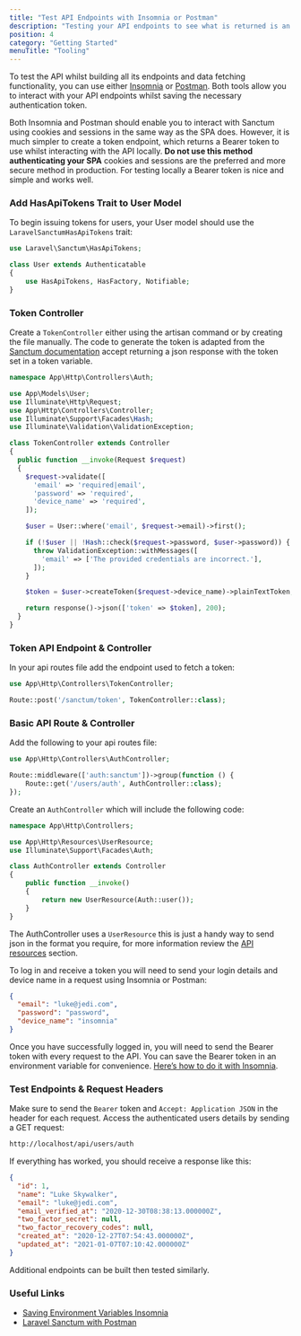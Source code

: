 ```yaml
---
title: "Test API Endpoints with Insomnia or Postman"
description: "Testing your API endpoints to see what is returned is an essential part of building a Laravel API, here's how to use Insomnia or Postman."
position: 4
category: "Getting Started"
menuTitle: "Tooling"
---
```


To test the API whilst building all its endpoints and data fetching functionality, you can use either [Insomnia](https://insomnia.rest/) or [Postman](https://www.postman.com/). Both tools allow you to interact with your API endpoints whilst saving the necessary authentication token.

Both Insomnia and Postman should enable you to interact with Sanctum using cookies and sessions in the same way as the SPA does. However, it is much simpler to create a token endpoint, which returns a Bearer token to use whilst interacting with the API locally. **Do not use this method authenticating your SPA** cookies and sessions are the preferred and more secure method in production. For testing locally a Bearer token is nice and simple and works well.

### Add HasApiTokens Trait to User Model

To begin issuing tokens for users, your User model should use the `LaravelSanctumHasApiTokens` trait:

```php
use Laravel\Sanctum\HasApiTokens;

class User extends Authenticatable
{
    use HasApiTokens, HasFactory, Notifiable;
}
```

### Token Controller

Create a `TokenController` either using the artisan command or by creating the file manually. The code to generate the token is adapted from the [Sanctum documentation](https://laravel.com/docs/9.x/sanctum#issuing-mobile-api-tokens) accept returning a json response with the token set in a token variable.

```php
namespace App\Http\Controllers\Auth;

use App\Models\User;
use Illuminate\Http\Request;
use App\Http\Controllers\Controller;
use Illuminate\Support\Facades\Hash;
use Illuminate\Validation\ValidationException;

class TokenController extends Controller
{
  public function __invoke(Request $request)
  {
    $request->validate([
      'email' => 'required|email',
      'password' => 'required',
      'device_name' => 'required',
    ]);

    $user = User::where('email', $request->email)->first();

    if (!$user || !Hash::check($request->password, $user->password)) {
      throw ValidationException::withMessages([
        'email' => ['The provided credentials are incorrect.'],
      ]);
    }

    $token = $user->createToken($request->device_name)->plainTextToken;

    return response()->json(['token' => $token], 200);
  }
}
```

### Token API Endpoint & Controller

In your api routes file add the endpoint used to fetch a token:

```php
use App\Http\Controllers\TokenController;

Route::post('/sanctum/token', TokenController::class);
```

### Basic API Route & Controller
Add the following to your api routes file:
```php
use App\Http\Controllers\AuthController;

Route::middleware(['auth:sanctum'])->group(function () {
    Route::get('/users/auth', AuthController::class);
});
```

Create an `AuthController` which will include the following code:
```php
namespace App\Http\Controllers;

use App\Http\Resources\UserResource;
use Illuminate\Support\Facades\Auth;

class AuthController extends Controller
{
    public function __invoke()
    {
        return new UserResource(Auth::user());
    }
}
```
The AuthController uses a `UserResource` this is just a handy way to send json in the format you require, for more information review the [API resources](/api-resources-overview) section.

To log in and receive a token you will need to send your login details and device name in a request using Insomnia or Postman:

```json
{
  "email": "luke@jedi.com",
  "password": "password",
  "device_name": "insomnia"
}
```

Once you have successfully logged in, you will need to send the Bearer token with every request to the API. You can save the Bearer token in an environment variable for convenience. [Here’s how to do it with Insomnia](https://stackoverflow.com/questions/54925915/insomnia-using-oath2-0-how-do-i-pull-the-access-token-into-a-variable).

### Test Endpoints & Request Headers

Make sure to send the `Bearer` token and `Accept: Application JSON` in the header for each request. Access the authenticated users details by sending a GET request:

```bash
http://localhost/api/users/auth
```

If everything has worked, you should receive a response like this:

```json
{
  "id": 1,
  "name": "Luke Skywalker",
  "email": "luke@jedi.com",
  "email_verified_at": "2020-12-30T08:38:13.000000Z",
  "two_factor_secret": null,
  "two_factor_recovery_codes": null,
  "created_at": "2020-12-27T07:54:43.000000Z",
  "updated_at": "2021-01-07T07:10:42.000000Z"
}
```

Additional endpoints can be built then tested similarly.

### Useful Links

- [Saving Environment Variables Insomnia](https://stackoverflow.com/questions/54925915/insomnia-using-oath2-0-how-do-i-pull-the-access-token-into-a-variable)
- [Laravel Sanctum with Postman](https://blog.codecourse.com/laravel-sanctum-airlock-with-postman/)
